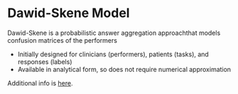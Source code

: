 # Dawid-Skene Model

Dawid-Skene is a probabilistic answer aggregation approachthat models confusion matrices of the performers
* Initially designed for clinicians (performers), patients (tasks), and responses (labels)
* Available in analytical form, so does not require numerical approximation 

Additional info is [here](https://lms-vault.s3.amazonaws.com/private/1/courses/2021-spring/spb-crowdsourcing/slides/crowdsourcing_seminar_180321.pdf?X-Amz-Algorithm=AWS4-HMAC-SHA256&X-Amz-Credential=AKIAUKOEY5ZX6VXK3RWN%2F20210615%2Feu-central-1%2Fs3%2Faws4_request&X-Amz-Date=20210615T132642Z&X-Amz-Expires=10&X-Amz-SignedHeaders=host&X-Amz-Signature=34d07c6a040bb2b75ba90d0d08be830281bc87731bc34f5e69b5c1952ac2ad89).
